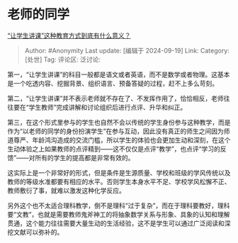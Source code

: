# 老师的同学
[“让学生讲课”这种教育方式到底有什么意义？](https://www.zhihu.com/question/619415942/answer/3629999203)

> Author: #Anonymity
> Last update: [编辑于 2024-09-19]
> Link:
> Category: [处世]
> Tag: 
> 评论区:
> 泛讨论:

第一，“让学生讲课”的科目一般都是语文或者英语，而不是数学或者物理。这基本是一个吃透内容、挖掘背景、组织语言、预备答疑的过程，赶不上多么苛刻。

第二，“让学生讲课”并不表示老师就不存在了、不发挥作用了，恰恰相反，老师往往要在“学生教师”完成讲解和讨论组织后进行点评、升华和纠正。

第三，在这个形式里参与的学生也自然不会以传统的学生身份参与这种教学，而是作为“以老师的同学的身份扮演学生”在参与互动，因此没有真正的师生之间因为师道尊严、年龄鸿沟造成的交流门槛，所以学生的体验也会更加生动和深刻，在这个生动体验之上如果教师的点评精到——这不仅仅是点评“教学”，也点评“学习的反馈”——对所有的学生的提高都是非常有效的。

这实际上是一个非常好的形式，但是条件是生源质量、学校和班级的学风传统以及教师的等级水准都要有相应的水平。否则学生本身水平不足、学校学风松懈不正、教师敷衍了事，就难以激发这种化学反应。

另外这个也不太适合理科教学，倒不是理科“过于复杂”，而在于理科要教好，理科要“文教”，也就是需要教师鬼斧神工的将抽象数学关系与形象、具象的认知和理解贯通，这个能力往往需要大量生动的生活经验，这不是学生可以通过广泛阅读和深挖文献可以弥补的。